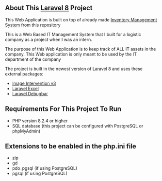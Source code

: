 ## About This [Laravel 8](https://laravel.com/docs/8.x/releases) Project

This Web Application is built on top of already made [Inventory Management System](https://github.com/FrL1902/IT-Management-System) from this repository

This is a Web Based IT Management System that I built for a logistic company as a project when I was an intern. 

The purpose of this Web Application is to keep track of ALL IT assets in the company. This Web application is only meant to be used by the IT department of the company

The project is built in the newest version of Laravel 8 and uses these external packages:
- [Image Intervention v3](https://image.intervention.io/v3)
- [Laravel Excel](https://docs.laravel-excel.com/3.1/getting-started/installation.html)
- [Laravel Debugbar](https://github.com/barryvdh/laravel-debugbar)

## Requirements For This Project To Run

- PHP version 8.2.4 or higher
- SQL database (this project can be configured with PostgreSQL or phpMyAdmin)

## Extensions to be enabled in the php.ini file
- zip
- gd
- pdo_pgsql (if using PostgreSQL)
- pgsql (if using PostgreSQL)
